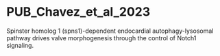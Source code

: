 # PUB_Chavez_et_al_2023
Spinster homolog 1 (spns1)-dependent endocardial autophagy-lysosomal pathway drives valve morphogenesis through the control of Notch1 signaling. 
